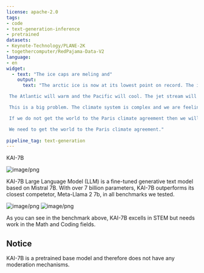 ```yaml
---
license: apache-2.0
tags:
- code
- text-generation-inference
- pretrained
datasets:
- Keynote-Technology/PLANE-2K
- togethercomputer/RedPajama-Data-V2
language:
- en
widget:
  - text: "The ice caps are meling and"
    output:
      text: "The arctic ice is now at its lowest point on record. The ice is becoming thinner and weaker. When the ice breaks up in summer the currents will be able to flow more easily from the Atlantic and the Gulf of Mexico and the Mediterranean into the arctic and then on into the Pacific.

 The Atlantic will warm and the Pacific will cool. The jet stream will move north and the weather systems will become more violent.

 This is a big problem. The climate system is complex and we are feeling the effects of the climate change caused by the burning of fossil fuels.

 If we do not get the world to the Paris climate agreement then we will not be able to stop the arctic from collapsing and the world from warming up.

 We need to get the world to the Paris climate agreement."
 
pipeline_tag: text-generation
---
```

KAI-7B

![image/png](https://cdn-uploads.huggingface.co/production/uploads/6500c7c912c1442d994c36e5/NlD6l1BmU1qPjKpsHqkH2.png)

KAI-7B Large Language Model (LLM) is a fine-tuned generative text model based on Mistral 7B. With over 7 billion parameters, KAI-7B outperforms its closest competetor, Meta-Llama 2 7b, in all benchmarks we tested.

![image/png](https://cdn-uploads.huggingface.co/production/uploads/6500c7c912c1442d994c36e5/pHvVcd4SXqdziwPkPncqb.png)
![image/png](https://cdn-uploads.huggingface.co/production/uploads/6500c7c912c1442d994c36e5/h-VxuQcOH_dy0dwDUiveS.png)

As you can see in the benchmark above, KAI-7B excells in STEM but needs work in the Math and Coding fields.

## Notice
KAI-7B is a pretrained base model and therefore does not have any moderation mechanisms.